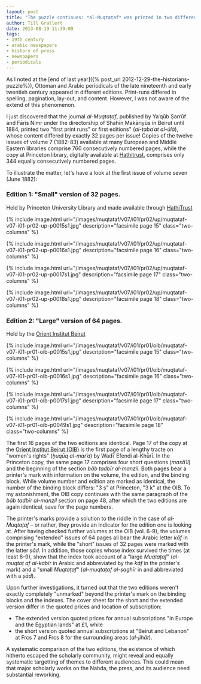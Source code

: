 ```yaml
---
layout: post
title: "The puzzle continues: *al-Muqtaṭaf* was printed in two different and unmarked editions"
author: Till Grallert
date: 2013-08-19 11:39:09
tags:
- 19th century
- arabic newspapers
- history of press
- newspapers
- periodicals
---
```


As I noted at the [end of last year]({% post_url 2012-12-29-the-historians-puzzle%}), Ottoman and Arabic periodicals of the late nineteenth and early twentieh century appeared in different editions. Print-runs differed in spelling, pagination, lay-out, and content. However, I was not aware of the extend of this phenomenon. 

I just discovered that the journal *al-Muqtaṭaf*, published by Yaʿqūb Ṣarrūf and Fāris Nimr under the directorship of Shahīn Makāriyūs in Beirut until 1884, printed two "first print runs" or first editions" (*al-ṭabaʿat al-ūlā*), whose content differed by exactly 32 pages per issue! Copies of the twelve issues of volume 7 (1882-83) available at many European and Middle Eastern libraries comprise 760 consecutively numbered pages, while the copy at Princeton library, digitally available at [Hathitrust](http://hdl.handle.net/2027/njp.32101007749409), comprises only 344 equally consecutively numbered pages. 

To illustrate the matter, let's have a look at the first issue of volume seven (June 1882):

### Edition 1: "Small" version of 32 pages.

Held by Princeton University Library and made available through [HathiTrust](http://hdl.handle.net/2027/njp.32101007749409)
        
{% include image.html url="/images/muqtataf/v07/i01/pr02/up/muqtataf-v07-i01-pr02-up-p0015s1.jpg" description="facsimile page 15" class="two-columns" %}

{% include image.html url="/images/muqtataf/v07/i01/pr02/up/muqtataf-v07-i01-pr02-up-p0016s1.jpg" description="facsimile page 16" class="two-columns" %}

{% include image.html url="/images/muqtataf/v07/i01/pr02/up/muqtataf-v07-i01-pr02-up-p0017s1.jpg" description="facsimile page 17" class="two-columns" %} 

{% include image.html url="/images/muqtataf/v07/i01/pr02/up/muqtataf-v07-i01-pr02-up-p0018s1.jpg" description="facsimile page 18" class="two-columns" %}
    
### Edition 2: "Large" version of 64 pages.

Held by the [Orient Institut Beirut](http://www.orient-institut.org)

{% include image.html url="/images/muqtataf/v07/i01/pr01/oib/muqtataf-v07-i01-pr01-oib-p0015s1.jpg" description="facsimile page 15" class="two-columns" %}

{% include image.html url="/images/muqtataf/v07/i01/pr01/oib/muqtataf-v07-i01-pr01-oib-p0016s1.jpg" description="facsimile page 16" class="two-columns" %}

{% include image.html url="/images/muqtataf/v07/i01/pr01/oib/muqtataf-v07-i01-pr01-oib-p0017s1.jpg" description="facsimile page 17" class="two-columns" %}

{% include image.html url="/images/muqtataf/v07/i01/pr01/oib/muqtataf-v07-i01-pr01-oib-p0049s1.jpg" description="facsimile page 18" class="two-columns" %}


The first 16 pages of the two editions are identical. Page 17 of the copy at the [Orient Institut Beirut (OIB)](http://www.orient-institut.org/) is the first page of a lengthy tracte on "women's rights" (*ḥuqūq al-marʾa*) by Wadīʿ Efendi al-Khūrī. In the Princeton copy, the same page 17 comprises four short questions (*masāʾil*) and the beginning of the section *bāb tadbīr al-manzil*. Both pages bear a printer's mark with information on the volume, the edition, and the binding block. While volume number and edition are marked as identical, the number of the binding block differs: "3 ṣ" at Princeton, "3 k" at the OIB. To my astonishment, the OIB copy continues with the same paragraph of the *bāb tadbīr al-manzil* section on page 48, after which the two editions are again identical, save for the page numbers. 

The printer's marks provide a solution to the riddle in the case of *al-Muqtaṭaf* – or rather, they provide an indicator for the edition one is looking at. After having checked further volumes at the OIB (vol. 6-9), the volumes comprising "extended" issues of 64 pages all bear the Arabic letter *kāf* in the printer's mark, while the "short" issues of 32 pages were marked with the latter *ṣād*. In addition, those copies whose index survived the times (at least 6-9), show that the index took account of a "large *Muqtaṭaf*" (*al-muqtaṭ af al-kabīr* in Arabic and abbreviated by the *kāf* in the printer's mark) and a "small *Muqtaṭaf*" (*al-muqtaṭaf al-ṣaghīr* in  and abbreviated with a *ṣād*). 

Upon further investigations, it turned out that the two editions weren't exactly completely "unmarked" beyond the printer's mark on the binding blocks and the indexes. The cover sheet for the short and the extended version differ in the quoted prices and location of subscription: 

<!-- ### Edition 1

![facsimile cover page]()


### Edition 2

![facsimile cover page]()
-->


- The extended version quoted prices for annual subscriptions "in Europe and the Egyptian lands" at £1, while
-  the short version quoted annual subscriptions at "Beirut and Lebanon" at Frcs 7 and Frcs 8 for the surrounding areas (*al-jihāt*).

A systematic comparison of the two editions, the existence of which hitherto escaped the scholarly community, might reveal and equally systematic targetting of themes to different audiences. This could mean that major scholarly works on the Nahda, the press, and its audience need substantial reworking. 


<!-- 
## *al-Muqtaṭaf*, edited by Fāris Nimr and Yaʿqūb Ṣarrūf in Beirut, vol. 7 (1) Jun 1882

The examples below show that *al-Muqtaṭaf* was published in a large (*kabīr*) and a small (*ṣaghīr*) edition.The editions were marked by the printer's mark on the binding blocks, using a the letters *kāf* and *ṣād*. The two editions contained a single index for both, comprising two sets of page numbers. Finally, it seems as if the volumes were marketed to different regions.

### Edition 1: "Small" version of 32 pages.

Held by Princeton University Library (<a href="http://hdl.handle.net/2027/njp.32101007749409" target="new">Hathitrust</a>)
        
{% include image.html url="/images/muqtataf/v07/i01/pr02/up/muqtataf-v07-i01-pr02-up-p0015s1.jpg" description="facsimile page 15" %}

{% include image.html url="/images/muqtataf/v07/i01/pr02/up/muqtataf-v07-i01-pr02-up-p0016s1.jpg" description="facsimile page 16" %}

{% include image.html url="/images/muqtataf/v07/i01/pr02/up/muqtataf-v07-i01-pr02-up-p0017s1.jpg" description="facsimile page 17" %} 

{% include image.html url="/images/muqtataf/v07/i01/pr02/up/muqtataf-v07-i01-pr02-up-p0018s1.jpg" description="facsimile page 18" %}
    
### Edition 2: "Large" version of 64 pages.

Held by the Orient Institut Beirut

{% include image.html url="/images/muqtataf/v07/i01/pr01/oib/muqtataf-v07-i01-pr01-oib-p0015s1.jpg" description="facsimile page 15" %}


{% include image.html url="/images/muqtataf/v07/i01/pr01/oib/muqtataf-v07-i01-pr01-oib-p0016s1.jpg" description="facsimile page 16" %}


{% include image.html url="/images/muqtataf/v07/i01/pr01/oib/muqtataf-v07-i01-pr01-oib-p0017s1.jpg" description="facsimile page 17" %}

{% include image.html url="/images/muqtataf/v07/i01/pr01/oib/muqtataf-v07-i01-pr01-oib-p0049s1.jpg" description="facsimile page 18" %} -->